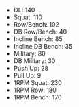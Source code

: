 * DL: 140
*  Squat: 110
*  Row/Bench: 102
*  DB Row/Bench: 40
*  Incline Bench: 85
*  Incline DB Bench: 35
*  Military: 80
*  DB Military: 30
*  Push Up: 28
*  Pull Up: 9
*  1RPM Squat: 230
*  1RPM Row: 180
*  1RPM Bench: 170
